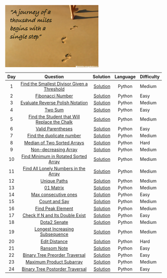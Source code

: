 <img src= https://github.com/Oyebamiji-Micheal/100-Days-of-LeetCode/blob/main/LeetCodes/images/A%20thousand%20mile%20Journey.png height="200" width="300" >

|Day |                          Question            |      Solution            | Language    | Difficulty|
|:----:|:------------------------------------------:  | ----------------------:  |:-----------:|:------------|
|1     |[Find the Smallest Divisor Given a Threshold](https://leetcode.com/problems/find-the-smallest-divisor-given-a-threshold/)   | [Solution](https://github.com/Oyebamiji-Micheal/100-Days-of-LeetCode/blob/main/LeetCodes/Solutions/Find%20the%20Smallest%20Divisor%20Given%20a%20Threshold.md) | Python | Medium |
|2     |[Fibonacci Number](https://leetcode.com/problems/fibonacci-number/)  | [Solution](https://github.com/Oyebamiji-Micheal/100-Days-of-LeetCode/blob/main/LeetCodes/Solutions/Fibonacci%20Number.md) | Python | Easy |
|3      |[Evaluate Reverse Polish Notation](https://leetcode.com/problems/evaluate-reverse-polish-notation/)  | [Solution](https://github.com/Oyebamiji-Micheal/100-Days-of-LeetCode/blob/main/LeetCodes/Solutions/Evaluate%20Reverse%20Polish%20Notation.md) | Python  | Medium |
|4      |[Two Sum](https://leetcode.com/problems/two-sum/)  |[Solution](https://github.com/Oyebamiji-Micheal/100-Days-of-LeetCode/blob/main/LeetCodes/Solutions/Two%20Sum.md) | Python  | Easy  |
|5      | [Find the Student that Will Replace the Chalk](https://leetcode.com/problems/find-the-student-that-will-replace-the-chalk/) | [Solution](https://github.com/Oyebamiji-Micheal/100-Days-of-LeetCode/blob/main/LeetCodes/Solutions/Find%20the%20Student%20that%20Will%20Replace%20the%20Chalk.md) | Python  | Medium  |
|6      | [Valid Parentheses](https://leetcode.com/problems/valid-parentheses/)  | [Solution](https://github.com/Oyebamiji-Micheal/100-Days-of-LeetCode/blob/main/LeetCodes/Solutions/Valid%20Parentheses.md)  | Python  | Easy  |
|7      | [Find the duplicate number](https://leetcode.com/problems/find-the-duplicate-number/) | [Solution](https://github.com/Oyebamiji-Micheal/100-Days-of-LeetCode/blob/main/LeetCodes/Solutions/Find%20duplicate.md)  | Python  | Medium  |
|8      | [Median of Two Sorted Arrays](https://leetcode.com/problems/median-of-two-sorted-arrays/) | [Solution](https://github.com/Oyebamiji-Micheal/100-Days-of-LeetCode/blob/main/LeetCodes/Solutions/Median%20of%20Two%20Sorted%20Arrays.md)  | Python  | Hard  |
|9      | [Non-decreasing Array](https://leetcode.com/problems/non-decreasing-array/)  | [Solution](https://github.com/Oyebamiji-Micheal/100-Days-of-LeetCode/blob/main/LeetCodes/Solutions/Non-decreasing%20Array.md) | Python  | Medium  |
|10     | [Find Minimum in Rotated Sorted Array](https://leetcode.com/problems/find-minimum-in-rotated-sorted-array/) | [Solution](https://github.com/Oyebamiji-Micheal/100-Days-of-LeetCode/blob/main/LeetCodes/Solutions/Find%20Minimum%20in%20Rotated%20Sorted%20Array.md) | Python  | Medium
|11       | [Find All Lonely Numbers in the Array](https://leetcode.com/problems/find-all-lonely-numbers-in-the-array/)  | [Solution](https://github.com/Oyebamiji-Micheal/100-Days-of-LeetCode/blob/main/LeetCodes/Solutions/Find%20All%20Lonely%20Numbers%20in%20the%20Array.md) | Python  | Medium
|12       | [Unique Paths](https://leetcode.com/problems/unique-paths/)  | [Solution](https://github.com/Oyebamiji-Micheal/100-Days-of-LeetCode/blob/main/LeetCodes/Solutions/Unique%20Paths.md) | Python  | Medium
|13       | [01 Matrix](https://leetcode.com/problems/01-matrix/) | [Solution](https://github.com/Oyebamiji-Micheal/100-Days-of-LeetCode/blob/main/LeetCodes/Solutions/01%20Matrix.md)  | Python  | Medium
|14       | [Max consecutive ones](https://leetcode.com/problems/max-consecutive-ones/)  | [Solution](https://github.com/Oyebamiji-Micheal/100-Days-of-LeetCode/blob/main/LeetCodes/Solutions/Max%20consecutive%20ones.md)   | Python   |  Easy
|15       | [Count and Say](https://leetcode.com/problems/count-and-say/) | [Solution](https://github.com/Oyebamiji-Micheal/100-Days-of-LeetCode/blob/main/LeetCodes/Solutions/Count%20and%20Say.md)  | Python  | Medium  |
|16       | [Find Peak Element](https://leetcode.com/problems/find-peak-element/) | [Solution](https://github.com/Oyebamiji-Micheal/100-Days-of-LeetCode/blob/main/LeetCodes/Solutions/Find%20Peak%20Element.md)  | Python  | Medium  |
|17       | [Check If N and Its Double Exist](https://leetcode.com/problems/check-if-n-and-its-double-exist/) | [Solution](https://github.com/Oyebamiji-Micheal/100-Days-of-LeetCode/blob/main/LeetCodes/Solutions/Check%20If%20N%20and%20Its%20Double%20Exist.md)  | Python  | Easy  |
|18       | [Dota2 Senate](https://leetcode.com/problems/dota2-senate/)   | [Solution](https://github.com/Oyebamiji-Micheal/100-Days-of-LeetCode/blob/main/LeetCodes/Solutions/Dota2%20Senate.md)  |  Python  | Medium  |
|19       | [Longest Increasing Subsequence](https://leetcode.com/problems/longest-increasing-subsequence/)  | [Solution](https://github.com/Oyebamiji-Micheal/100-Days-of-LeetCode/blob/main/LeetCodes/Solutions/Longest%20Increasing%20Subsequence.md) | Python  | Medium  |
|20       | [Edit Distance](https://leetcode.com/problems/edit-distance/)   |   [Solution](https://github.com/Oyebamiji-Micheal/100-Days-of-LeetCode/blob/main/LeetCodes/Solutions/Edit%20Distance.md)   |  Python    | Hard  |
|21       | [Ransom Note](https://leetcode.com/problems/ransom-note/) | [Solution](https://github.com/Oyebamiji-Micheal/100-Days-of-LeetCode/blob/main/LeetCodes/Solutions/Ransom%20Note.md)   |  Python  | Easy
|22       | [Binary Tree Preorder Traversal](https://leetcode.com/problems/binary-tree-preorder-traversal/) | [Solution](https://github.com/Oyebamiji-Micheal/100-Days-of-LeetCode/blob/main/LeetCodes/Solutions/Binary%20Tree%20Preorder%20Traversal.md)  | Python  | Easy
|23       | [Maximum Product Subarray](https://leetcode.com/problems/maximum-product-subarray/) | [Solution](https://github.com/Oyebamiji-Micheal/100-Days-of-LeetCode/blob/main/LeetCodes/Solutions/Maximum%20Product%20Subarray.md) | Python  | Medium  |
|24       | [Binary Tree Postorder Traversal](https://leetcode.com/problems/binary-tree-postorder-traversal/)   | [Solution](https://github.com/Oyebamiji-Micheal/100-Days-of-LeetCode/blob/main/LeetCodes/Solutions/Binary%20Tree%20Postorder%20Traversal.md)  | Python  | Easy  |
